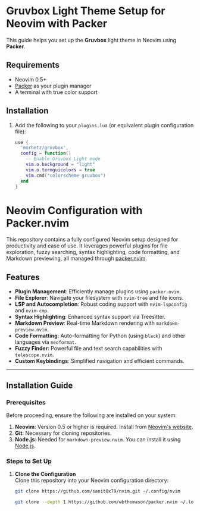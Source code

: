 # Gruvbox Light Theme Setup for Neovim with Packer

This guide helps you set up the **Gruvbox** light theme in Neovim using **Packer**.

## Requirements

- Neovim 0.5+
- [Packer](https://github.com/wbthomason/packer.nvim) as your plugin manager
- A terminal with true color support

## Installation

1. Add the following to your `plugins.lua` (or equivalent plugin configuration file):
   ```lua
   use {
     'morhetz/gruvbox',
     config = function()
       -- Enable Gruvbox Light mode
       vim.o.background = "light"
       vim.o.termguicolors = true
       vim.cmd("colorscheme gruvbox")
     end
   }


# Neovim Configuration with Packer.nvim

This repository contains a fully configured Neovim setup designed for productivity and ease of use. It leverages powerful plugins for file exploration, fuzzy searching, syntax highlighting, code formatting, and Markdown previewing, all managed through [packer.nvim](https://github.com/wbthomason/packer.nvim).

## Features

- **Plugin Management**: Efficiently manage plugins using `packer.nvim`.
- **File Explorer**: Navigate your filesystem with `nvim-tree` and file icons.
- **LSP and Autocompletion**: Robust coding support with `nvim-lspconfig` and `nvim-cmp`.
- **Syntax Highlighting**: Enhanced syntax support via Treesitter.
- **Markdown Preview**: Real-time Markdown rendering with `markdown-preview.nvim`.
- **Code Formatting**: Auto-formatting for Python (using `black`) and other languages via `neoformat`.
- **Fuzzy Finder**: Powerful file and text search capabilities with `telescope.nvim`.
- **Custom Keybindings**: Simplified navigation and efficient commands.

---

## Installation Guide

### Prerequisites

Before proceeding, ensure the following are installed on your system:
1. **Neovim**: Version 0.5 or higher is required. Install from [Neovim's website](https://neovim.io/).
2. **Git**: Necessary for cloning repositories.
3. **Node.js**: Needed for `markdown-preview.nvim`. You can install it using [Node.js](https://nodejs.org/).

### Steps to Set Up

1. **Clone the Configuration**  
   Clone this repository into your Neovim configuration directory:
   ```bash
   git clone https://github.com/sanit0x79/nvim.git ~/.config/nvim
   ```
   ```bash
   git clone --depth 1 https://github.com/wbthomason/packer.nvim ~/.local/share/nvim/site/pack/packer/start/packer.nvim
   ```

